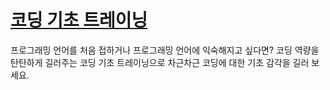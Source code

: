 # [코딩 기초 트레이닝](https://school.programmers.co.kr/learn/challenges/training?order=acceptance_desc&languages=python3)

프로그래밍 언어를 처음 접하거나 프로그래밍 언어에 익숙해지고 싶다면?
코딩 역량을 탄탄하게 길러주는 코딩 기초 트레이닝으로 차근차근 코딩에 대한 기초 감각을 길러 보세요.
